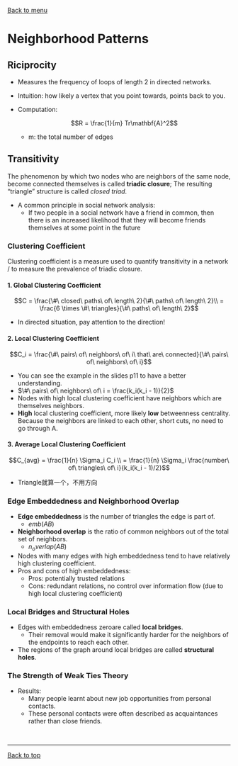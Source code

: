 [Back to menu](/README.md)

<h1 id = "4">Neighborhood Patterns</h1>

## Riciprocity

- Measures the frequency of loops of length 2 in directed networks. 
- Intuition: how likely a vertex that you point towards, points back to you. 
- Computation: 

    $$R = \frac{1}{m} Tr\mathbf{A}^2$$

    - m: the total number of edges

## Transitivity

The phenomenon by which two nodes who are neighbors of the same node, become connected themselves is called **triadic closure**; The resulting “triangle” structure is called *closed triad*. 

- A common principle in social network analysis:
    - If two people in  a social network have a friend in common, then there is an increased likelihood that they will become friends themselves at some point in the future

### Clustering Coefficient

Clustering coefficient is a measure used to quantify transitivity in a network / to measure the prevalence of triadic closure. 

#### 1. Global Clustering Coefficient

$$C = \frac{\#\ closed\ paths\ of\ length\ 2}{\#\ paths\ of\ length\ 2}\\ = \frac{6 \times \#\ triangles}{\#\ paths\ of\ length\ 2}$$

- In directed situation, pay attention to the direction! 

#### 2. Local Clustering Coefficient

$$C_i = \frac{\#\ pairs\ of\ neighbors\ of\ i\ that\ are\ connected}{\#\ pairs\ of\ neighbors\ of\ i}$$

- You can see the example in the slides p11 to have a better understanding. 
- $\#\ pairs\ of\ neighbors\ of\ i = \frac{k_i(k_i - 1)}{2}$
- Nodes with high local clustering coefficient have neighbors which are themselves neighbors. 
- **High** local clustering coefficient, more likely **low** betweenness centrality. Because the neighbors are linked to each other, short cuts, no need to go through A. 

#### 3. Average Local Clustering Coefficient

$$C_{avg} = \frac{1}{n} \Sigma_i C_i \\ = \frac{1}{n} \Sigma_i \frac{number\ of\ triangles\ of\ i}{k_i(k_i - 1)/2}$$

- Triangle就算一个，不用方向

### Edge Embeddedness and Neighborhood Overlap

- **Edge embeddedness** is the number of triangles the edge is part of. 
    - $emb(AB)$
- **Neighborhood overlap** is the ratio of common neighbors out of the total set of neighbors. 
    - $n_overlap(AB)$
- Nodes with many edges with high embeddedness tend to have relatively high clustering coefficient.
- Pros and cons of high embeddedness: 
    - Pros: potentially trusted relations
    - Cons: redundant relations, no control over information flow (due to high local clustering coefficient)

### Local Bridges and Structural Holes

- Edges with embeddedness zeroare called **local bridges**.
    - Their removal would make it significantly harder for the neighbors of the endpoints to reach each other. 
- The regions of the graph around local bridges are called **structural holes**. 

### The Strength of Weak Ties Theory

- Results: 
    - Many people learnt about new job opportunities from personal contacts. 
    - These personal contacts were often described as acquaintances rather than close friends. 

&nbsp;

---

[Back to top](#4)